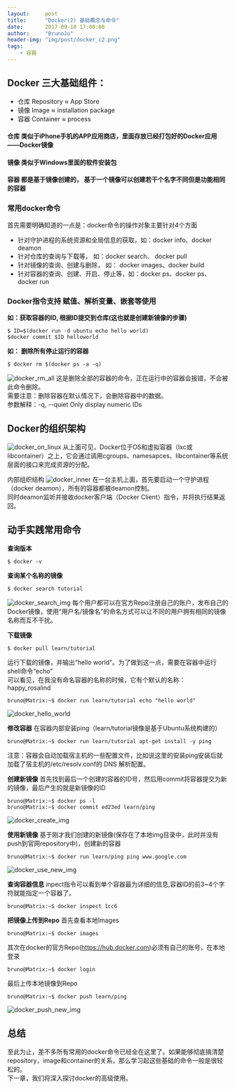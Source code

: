 ```yaml
---
layout:     post
title:      "Docker(2) 基础概念与命令"
date:       2017-09-10 17:00:00
author:     "BrunoJu"
header-img: "img/post/docker_c2.png"
tags:
    - 容器
---
```


## Docker 三大基础组件：
- 仓库		Repository ≈ App Store
- 镜像		Image ≈ installation package
- 容器		Container ≈ process

#### 仓库 类似于iPhone手机的APP应用商店，里面存放已经打包好的Docker应用——Docker镜像
#### 镜像 类似于Windows里面的软件安装包
#### 容器 都是基于镜像创建的， 基于一个镜像可以创建若干个名字不同但是功能相同的容器

### 常用docker命令
首先需要明确知道的一点是：docker命令的操作对象主要针对4个方面
- 针对守护进程的系统资源和全局信息的获取，如：docker info、docker deamon
- 针对仓库的查询与下载等， 如：docker search、 docker pull
- 针对镜像的查询、创建与删除， 如： docker images、docker build
- 针对容器的查询、创建、开启、停止等，如：docker ps、docker ps、docker run


### Docker指令支持 赋值、解析变量、嵌套等使用
**如：获取容器的ID, 根据ID提交到仓库(这也就是创建新镜像的步骤)**
```
$ ID=$(docker run -d ubuntu echo hello world)
$docker commit $ID helloworld
```

**如： 删除所有停止运行的容器**
```
$ docker rm $(docker ps -a -q)
```
![docker_rm_all](https://brunoju.github.io/img/post/docker_rm_all.png)
这是删除全部的容器的命令，正在运行中的容器会报错，不会被此命令删除。    
需要注意：删除容器在默认情况下，会删除容器中的数据。    
参数解释：-q, --quiet           Only display numeric IDs




## Docker的组织架构
![docker_on_linux](https://brunoju.github.io/img/post/docker_on_linux.png)
从上面可见，Docker位于OS和虚拟容器（lxc或libcontainer）之上，它会通过调用cgroups、namesapces、libcontainer等系统层面的接口来完成资源的分配。

内部组织结构
![docker_inner](https://brunoju.github.io/img/post/docker_inner.png)
在一台主机上面，首先要启动一个守护进程（docker deamon），所有的容器都被deamon控制。    
同时deamon监听并接收docker客户端（Docker Client）指令，并将执行结果返回。


## 动手实践常用命令

**查询版本**
```
$ docker -v
```

**查询某个名称的镜像**
```
$ docker search tutorial
```
![docker_search_img](https://brunoju.github.io/img/post/docker_search_img.png)
每个用户都可以在官方Repo注册自己的账户，发布自己的Docker镜像，使用“用户名/镜像名”的命名方式可以让不同的用户拥有相同的镜像名称而互不干扰。


**下载镜像**
```
$ docker pull learn/tutorial
```
运行下载的镜像，并输出“hello world”。为了做到这一点，需要在容器中运行shell命令“echo”    
可以看见，在我没有命名容器的名称的时候，它有个默认的名称：happy_rosalind
```
bruno@Matrix:~$ docker run learn/tutorial echo "hello world"
```
![docker_hello_world](https://brunoju.github.io/img/post/docker_hello_world.png)

**修改容器**
在容器内部安装ping（learn/tutorial镜像是基于Ubuntu系统构建的）
```
bruno@Matrix:~$ docker run learn/tutorial apt-get install -y ping
```
注意：容器会自动加载宿主机的一些配置文件，比如说这里的安装ping安装后就加载了宿主机的/etc/resolv.conf的 DNS 解析配置。

**创建新镜像**
首先找到最后一个创建的容器的ID号，然后用commit将容器提交为新的镜像，最后产生的就是新镜像的ID
```
bruno@Matrix:~$ docker ps -l
bruno@Matrix:~$ docker commit ed23ed learn/ping
````
![docker_create_img](https://brunoju.github.io/img/post/docker_create_img.png)

**使用新镜像**
基于刚才我们创建的新镜像(保存在了本地img目录中，此时并没有push到官网repository中)，创建新的容器
```
bruno@Matrix:~$ docker run learn/ping ping www.google.com
```
![docker_use_new_img](https://brunoju.github.io/img/post/docker_use_new_img.png)


**查询容器信息**
inpect指令可以看到单个容器最为详细的信息,容器ID的前3~4个字符就能指定一个容器了。
```
bruno@Matrix:~$ docker inspect 1cc6
```

**把镜像上传到Repo**
首先查看本地Images
```
bruno@Matrix:~$ docker images
```
其次在docker的官方Repo(https://hub.docker.com)必须有自己的账号，在本地登录
```
bruno@Matrix:~$ docker login
```
最后上传本地镜像到Repo
```
bruno@Matrix:~$ docker push learn/ping
```
![docker_push_new_img](https://brunoju.github.io/img/post/docker_push_new_img.png)

## 总结
至此为止，差不多所有常用的docker命令已经全在这里了。如果能够彻底搞清楚repository，image和container的关系，那么学习起这些基础的命令一般是很轻松的。    
下一章，我们将深入探讨docker的高级使用。
